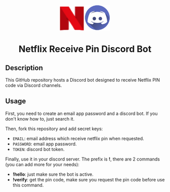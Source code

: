 <br />
<div align="center">
  <img src="./assets/netflix.svg" alt="Logo" width="75" height="75">
  <img src="./assets/discord.png" alt="Logo" width="80" height="80">
  <h1 align="center">Netflix Receive Pin Discord Bot</h1>
</div>

## Description

This GitHub repository hosts a Discord bot designed to receive Netflix PIN code via Discord channels.

## Usage

First, you need to create an email app password and a discord bot. If you don't know how to, just search it.

Then, fork this repository and add secret keys:
- `EMAIL`: email address which receive netflix pin when requested.
- `PASSWORD`: email app password.
- `TOKEN`: discord bot token.

Finally, use it in your discord server. The prefix is **!**, there are 2 commands (you can add more for your needs):
- **!hello**: just make sure the bot is active.
- **!verify**: get the pin code, make sure you request the pin code before use this command.

